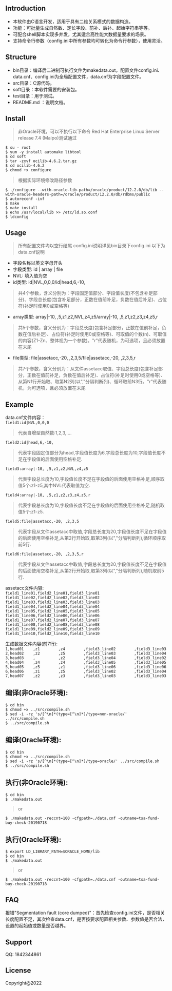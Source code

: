 ## Introduction
* 本软件由C语言开发，适用于具有二维关系模式的数据构造。
* 功能：可批量生成自然数、定长字段、前补、后补、起始字符串等等。
* 可配合shell脚本实现多并发，尤其适合高性能大数据量要求的场景。
* 支持命令行参数（config.ini中所有参数均可转化为命令行参数），使用灵活。

## Structure
* bin目录：编译后二进制可执行文件为makedata.out，配置文件config.ini、data.cnf、config.ini为全局配置文件，data.cnf为字段配置文件。
* src目录：C源代码。
* soft目录：本软件需要的安装包。
* test目录：用于测试。
* README.md ：说明文档。

## Install
>非Oracle环境，可以不执行以下命令
>Red Hat Enterprise Linux Server release 7.4 (Maipo)测试通过

`$ su - root`<br />
`$ yum -y install automake libtool`<br />
`$ cd soft`<br />
`$ tar -zxvf ocilib-4.6.2.tar.gz`<br />
`$ cd ocilib-4.6.2`<br />
`$ chmod +x configure`<br />
>根据实际环境修改路径参数

`$ ./configure --with-oracle-lib-path=/oracle/product/12.2.0/db/lib --with-oracle-headers-path=/oracle/product/12.2.0/db/rdbms/public`<br />
`$ autoreconf -ivf`<br />
`$ make`<br />
`$ make install`<br />
`$ echo /usr/local/lib >> /etc/ld.so.conf`<br />
`$ ldconfig`<br />

## Usage
>所有配置文件均以空行结尾
>config.ini说明详见bin目录下config.ini
>以下为data.cnf说明

* 字段名称以英文字母开头
* 字段类型: id | array | file
* NVL: 填入值为空
* id类型: id|NVL,0,0,0/id|head,6,-10,
>共4个参数，含义分别为：字段固定值部分、字段值长度(不包含补足部分)、字段总长度(包含补足部分，正数在值前补足，负数在值后补足)、占位符(补足时使用0或空格等)
* array类型: array|-10, ,5,z1,z2,NVL,z4,z5/array|-10, ,5,z1,z2,z3,z4,z5,r
>共5个参数，含义分别为：字段总长度(包含补足部分，正数在值前补足，负数在值后补足)、占位符(补足时使用0或空格等)、可取值的个数(n)、可取值的内容(Z1-Zn、整体视为一个参数)。"r"代表随机，为可选项，且必须放置在末尾
* file类型: file|assetacc,-20, ,2,3,5/file|assetacc,-20, ,2,3,5,r
>共7个参数，含义分别为：从文件assetacc取值、字段总长度(包含补足部分，正数在值前补足，负数在值后补足)、占位符(补足时使用0或空格等)、从第N1行开始取、取第N2列(以","分隔判断列)、循环取前N3行。"r"代表随机，为可选项，且必须放置在末尾

## Example
data.cnf文件内容：<br />
`field1:id|NVL,0,0,0`<br />
>代表自增型自然数:1,2,3,....

`field2:id|head,6,-10,`<br />
>代表字段固定值部分为head,字段值长度为6,字段总长度为10,字段值长度不足在字段值的后面使用空格补足.
>
`field3:array|-10, ,5,z1,z2,NVL,z4,z5`<br />
>代表字段总长度为10,字段值长度不足在字段值的后面使用空格补足,顺序取值5个:z1-z5,其中NVL代表取值为空.
>
`field4:array|-10, ,5,z1,z2,z3,z4,z5,r`<br />
>代表字段总长度为10,字段值长度不足在字段值的后面使用空格补足,随机取值5个:z1-z5.
>
`field5:file|assetacc,-20, ,2,3,5`<br />
> 代表字段从文件assetacc中取值,字段总长度为20,字段值长度不足在字段值的后面使用空格补足,从第2行开始取,取第3列(以","分隔判断列),循环顺序取前5行.
> 
`field6:file|assetacc,-20, ,2,3,5,r`<br />
>代表字段从文件assetacc中取值,字段总长度为20,字段值长度不足在字段值的后面使用空格补足,从第2行开始取,取第3列(以","分隔判断列),随机取前5行.

assetacc文件内容:<br />
`field1_line01,field2_line01,field3_line01`<br />
`field1_line02,field2_line02,field3_line02`<br />
`field1_line03,field2_line03,field3_line03`<br />
`field1_line04,field2_line04,field3_line04`<br />
`field1_line05,field2_line05,field3_line05`<br />
`field1_line06,field2_line06,field3_line06`<br />
`field1_line07,field2_line07,field3_line07`<br />
`field1_line08,field2_line08,field3_line08`<br />
`field1_line09,field2_line09,field3_line09`<br />
`field1_line10,field2_line10,field3_line10`

生成数据文件内容(前7行):<br />
`1,head01    ,z1        ,z4        ,field3_line02        ,field3_line03`<br />
`2,head02    ,z2        ,z5        ,field3_line03        ,field3_line04`<br />
`3,head03    ,          ,z2        ,field3_line04        ,field3_line02`<br />
`4,head04    ,z4        ,z4        ,field3_line05        ,field3_line05`<br />
`5,head05    ,z5        ,z1        ,field3_line06        ,field3_line06`<br />
`6,head06    ,z1        ,z5        ,field3_line02        ,field3_line04`<br />
`7,head07    ,z2        ,z3        ,field3_line03        ,field3_line03`<br />
## 编译(非Oracle环境):
`$ cd bin`<br />
`$ chmod +x ../src/compile.sh`<br />
`$ sed -i -rz 's/[^\n]*(type=[^\n]*)/type=non-oracle/' ../src/compile.sh`<br />
`$ ../src/compile.sh`<br />
## 编译(Oracle环境):
`$ cd bin`<br />
`$ chmod +x ../src/compile.sh`<br />
`$ sed -i -rz 's/[^\n]*(type=[^\n]*)/type=oracle/' ../src/compile.sh`<br />
`$ ../src/compile.sh`<br />
## 执行(非Oracle环境):
`$ cd bin`<br />
`$ ./makedata.out`<br />
>or

`$ ./makedata.out -reccnt=100 -cfgpath=./data.cnf -outname=tsa-fund-buy-check-20190718`<br />
## 执行(Oracle环境):
`$ export LD_LIBRARY_PATH=$ORACLE_HOME/lib`<br />
`$ cd bin`<br />
`$ ./makedata.out`<br />
>or
>
`$ ./makedata.out -reccnt=100 -cfgpath=./data.cnf -outname=tsa-fund-buy-check-20190718`

## FAQ
报错"Segmentation fault (core dumped)"：首先检查config.ini文件，是否相关长度配置不足，其次检查data.cnf，是否按要求配置相关参数、参数值是否合法，设置的起始值或数量是否越界。

## Support
QQ: 1842344861

## License
Copyright@2022
